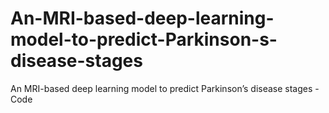 # An-MRI-based-deep-learning-model-to-predict-Parkinson-s-disease-stages
An MRI-based deep learning model to predict Parkinson’s disease stages - Code

